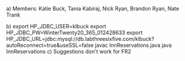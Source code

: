 a) Members: Katie Buck, Tania Kabiraj, Nick Ryan, Brandon Ryan, Nate Trank

b) export HP_JDBC_USER=klbuck
   export HP_JDBC_PW=WinterTwenty20_365_012428633
   export HP_JDBC_URL=jdbc:mysql://db.labthreesixfive.com/klbuck?autoReconnect=true\&useSSL=false
   javac InnReservations.java
   java InnReservations
c) Suggestions don't work for FR2
